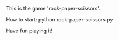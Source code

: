 This is the game 'rock-paper-scissors'.

How to start: python rock-paper-scissors.py

Have fun playing it!
